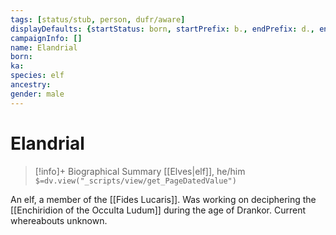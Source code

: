 ```yaml
---
tags: [status/stub, person, dufr/aware]
displayDefaults: {startStatus: born, startPrefix: b., endPrefix: d., endStatus: died}
campaignInfo: []
name: Elandrial
born:
ka:
species: elf
ancestry:
gender: male
---
```

# Elandrial
>[!info]+ Biographical Summary
>[[Elves|elf]], he/him
>`$=dv.view("_scripts/view/get_PageDatedValue")`

An elf, a member of the [[Fides Lucaris]]. Was working on deciphering the [[Enchiridion of the Occulta Ludum]] during the age of Drankor. Current whereabouts unknown.